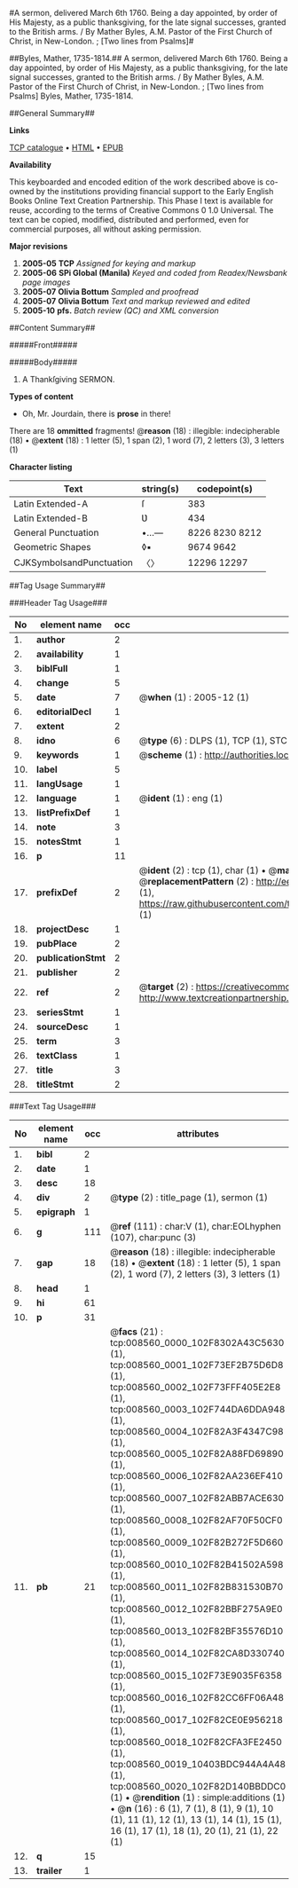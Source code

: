 #A sermon, delivered March 6th 1760. Being a day appointed, by order of His Majesty, as a public thanksgiving, for the late signal successes, granted to the British arms. / By Mather Byles, A.M. Pastor of the First Church of Christ, in New-London. ; [Two lines from Psalms]#

##Byles, Mather, 1735-1814.##
A sermon, delivered March 6th 1760. Being a day appointed, by order of His Majesty, as a public thanksgiving, for the late signal successes, granted to the British arms. / By Mather Byles, A.M. Pastor of the First Church of Christ, in New-London. ; [Two lines from Psalms]
Byles, Mather, 1735-1814.

##General Summary##

**Links**

[TCP catalogue](http://www.ota.ox.ac.uk/tcp/)  • 
[HTML](http://tei.it.ox.ac.uk/tcp/Texts-HTML/free/N06/N06741.html)  • 
[EPUB](http://tei.it.ox.ac.uk/tcp/Texts-EPUB/free/N06/N06741.epub)

**Availability**

This keyboarded and encoded edition of the
	       work described above is co-owned by the institutions
	       providing financial support to the Early English Books
	       Online Text Creation Partnership. This Phase I text is
	       available for reuse, according to the terms of Creative
	       Commons 0 1.0 Universal. The text can be copied,
	       modified, distributed and performed, even for
	       commercial purposes, all without asking permission.

**Major revisions**

1. __2005-05__ __TCP__ *Assigned for keying and markup*
1. __2005-06__ __SPi Global (Manila)__ *Keyed and coded from Readex/Newsbank page images*
1. __2005-07__ __Olivia Bottum__ *Sampled and proofread*
1. __2005-07__ __Olivia Bottum__ *Text and markup reviewed and edited*
1. __2005-10__ __pfs.__ *Batch review (QC) and XML conversion*

##Content Summary##

#####Front#####

#####Body#####

1. A Thankſgiving SERMON.

**Types of content**

  * Oh, Mr. Jourdain, there is **prose** in there!

There are 18 **ommitted** fragments! 
 @__reason__ (18) : illegible: indecipherable (18)  •  @__extent__ (18) : 1 letter (5), 1 span (2), 1 word (7), 2 letters (3), 3 letters (1)

**Character listing**


|Text|string(s)|codepoint(s)|
|---|---|---|
|Latin Extended-A|ſ|383|
|Latin Extended-B|Ʋ|434|
|General Punctuation|•…—|8226 8230 8212|
|Geometric Shapes|◊▪|9674 9642|
|CJKSymbolsandPunctuation|〈〉|12296 12297|

##Tag Usage Summary##

###Header Tag Usage###

|No|element name|occ|attributes|
|---|---|---|---|
|1.|__author__|2||
|2.|__availability__|1||
|3.|__biblFull__|1||
|4.|__change__|5||
|5.|__date__|7| @__when__ (1) : 2005-12 (1)|
|6.|__editorialDecl__|1||
|7.|__extent__|2||
|8.|__idno__|6| @__type__ (6) : DLPS (1), TCP (1), STC (1), NOTIS (1), IMAGE-SET (1), EVANS-CITATION (1)|
|9.|__keywords__|1| @__scheme__ (1) : http://authorities.loc.gov/ (1)|
|10.|__label__|5||
|11.|__langUsage__|1||
|12.|__language__|1| @__ident__ (1) : eng (1)|
|13.|__listPrefixDef__|1||
|14.|__note__|3||
|15.|__notesStmt__|1||
|16.|__p__|11||
|17.|__prefixDef__|2| @__ident__ (2) : tcp (1), char (1)  •  @__matchPattern__ (2) : ([0-9\-]+):([0-9IVX]+) (1), (.+) (1)  •  @__replacementPattern__ (2) : http://eebo.chadwyck.com/downloadtiff?vid=$1&page=$2 (1), https://raw.githubusercontent.com/textcreationpartnership/Texts/master/tcpchars.xml#$1 (1)|
|18.|__projectDesc__|1||
|19.|__pubPlace__|2||
|20.|__publicationStmt__|2||
|21.|__publisher__|2||
|22.|__ref__|2| @__target__ (2) : https://creativecommons.org/publicdomain/zero/1.0/ (1), http://www.textcreationpartnership.org/docs/. (1)|
|23.|__seriesStmt__|1||
|24.|__sourceDesc__|1||
|25.|__term__|3||
|26.|__textClass__|1||
|27.|__title__|3||
|28.|__titleStmt__|2||


###Text Tag Usage###

|No|element name|occ|attributes|
|---|---|---|---|
|1.|__bibl__|2||
|2.|__date__|1||
|3.|__desc__|18||
|4.|__div__|2| @__type__ (2) : title_page (1), sermon (1)|
|5.|__epigraph__|1||
|6.|__g__|111| @__ref__ (111) : char:V (1), char:EOLhyphen (107), char:punc (3)|
|7.|__gap__|18| @__reason__ (18) : illegible: indecipherable (18)  •  @__extent__ (18) : 1 letter (5), 1 span (2), 1 word (7), 2 letters (3), 3 letters (1)|
|8.|__head__|1||
|9.|__hi__|61||
|10.|__p__|31||
|11.|__pb__|21| @__facs__ (21) : tcp:008560_0000_102F8302A43C5630 (1), tcp:008560_0001_102F73EF2B75D6D8 (1), tcp:008560_0002_102F73FFF405E2E8 (1), tcp:008560_0003_102F744DA6DDA948 (1), tcp:008560_0004_102F82A3F4347C98 (1), tcp:008560_0005_102F82A88FD69890 (1), tcp:008560_0006_102F82AA236EF410 (1), tcp:008560_0007_102F82ABB7ACE630 (1), tcp:008560_0008_102F82AF70F50CF0 (1), tcp:008560_0009_102F82B272F5D660 (1), tcp:008560_0010_102F82B41502A598 (1), tcp:008560_0011_102F82B831530B70 (1), tcp:008560_0012_102F82BBF275A9E0 (1), tcp:008560_0013_102F82BF35576D10 (1), tcp:008560_0014_102F82CA8D330740 (1), tcp:008560_0015_102F73E9035F6358 (1), tcp:008560_0016_102F82CC6FF06A48 (1), tcp:008560_0017_102F82CE0E956218 (1), tcp:008560_0018_102F82CFA3FE2450 (1), tcp:008560_0019_10403BDC944A4A48 (1), tcp:008560_0020_102F82D140BBDDC0 (1)  •  @__rendition__ (1) : simple:additions (1)  •  @__n__ (16) : 6 (1), 7 (1), 8 (1), 9 (1), 10 (1), 11 (1), 12 (1), 13 (1), 14 (1), 15 (1), 16 (1), 17 (1), 18 (1), 20 (1), 21 (1), 22 (1)|
|12.|__q__|15||
|13.|__trailer__|1||
